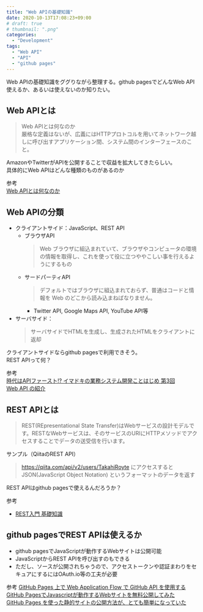 ```yaml
---
title: "Web APIの基礎知識"
date: 2020-10-13T17:08:23+09:00
# draft: true
# thumbnail: ".png"
categories:
  - "Development"
tags:
  - "Web API"
  - "API"
  - "github pages"
---
```

Web APIの基礎知識をググりながら整理する。github pagesでどんなWeb API使えるか、あるいは使えないのか知りたい。

<!--more-->

## Web APIとは

> Web APIとは何なのか  
> 厳格な定義はないが、広義にはHTTPプロトコルを用いてネットワーク越しに呼び出すアプリケーション間、システム間のインターフェースのこと。

AmazonやTwitterがAPIを公開することで収益を拡大してきたらしい。  
具体的にWeb APIはどんな種類のものがあるのか

参考  
[Web APIとは何なのか](https://qiita.com/NagaokaKenichi/items/df4c8455ab527aeacf02)


## Web APIの分類

- クライアントサイド：JavaScript、REST API
    - ブラウザAPI
        > Web ブラウザに組込まれていて、ブラウザやコンピュータの環境の情報を取得し、これを使って役に立つややこしい事を行えるようにするもの
    - サードパーティAPI
        > デフォルトではブラウザに組込まれておらず、普通はコードと情報を Web のどこから読み込まねばなりません。
        - Twitter API, Google Maps API, YouTube API等
- サーバサイド：
    > サーバサイドでHTMLを生成し、生成されたHTMLをクライアントに返却

クライアントサイドならgithub pagesで利用できそう。  
REST APIって何？

参考   
[時代はAPIファースト!? イマドキの業務システム開発ことはじめ 第3回](https://www.knowledgewing.com/kw/blog/2017/03/201703300900.html)  
[Web API の紹介](https://developer.mozilla.org/ja/docs/Learn/JavaScript/Client-side_web_APIs/Introduction)

## REST APIとは
> REST(REpresentational State Transfer)はWebサービスの設計モデルです。RESTなWebサービスは、そのサービスのURIにHTTPメソッドでアクセスすることでデータの送受信を行います。

サンプル（QiitaのREST API）  
> https://qiita.com/api/v2/users/TakahiRoyte
> にアクセスするとJSON(JavaScript Object Notation) というフォーマットのデータを返す

REST APIはgithub pagesで使えるんだろうか？

参考  
- [REST入門 基礎知識](https://qiita.com/TakahiRoyte/items/949f4e88caecb02119aa)

## github pagesでREST APIは使えるか
- github pagesでJavaScriptが動作するWebサイトは公開可能
- JavaScriptからREST APIを呼び出すのもできる
- ただし、ソースが公開されちゃうので、アクセストークンや認証まわりをセキュアにするにはOAuth.io等の工夫が必要

参考
[GitHub Pages 上で Web Application Flow で GitHub API を使用する](https://qiita.com/yuya_takeyama/items/5ee0fe953b0848cd63fb)  
[GitHub PagesでJavascriptが動作するWebサイトを無料公開してみた](https://www.apnari.com/entry/GitHubPages-intro)  
[GitHub Pages を使った静的サイトの公開方法が、とても簡単になっていた](https://www.tam-tam.co.jp/tipsnote/html_css/post11245.html)
